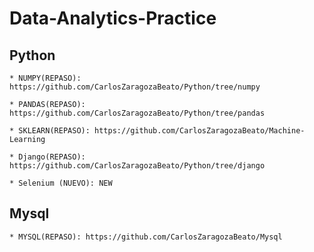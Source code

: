 ﻿# Data-Analytics-Practice

## Python

	* NUMPY(REPASO): https://github.com/CarlosZaragozaBeato/Python/tree/numpy

	* PANDAS(REPASO): https://github.com/CarlosZaragozaBeato/Python/tree/pandas
		
	* SKLEARN(REPASO): https://github.com/CarlosZaragozaBeato/Machine-Learning
	
	* Django(REPASO): https://github.com/CarlosZaragozaBeato/Python/tree/django

	* Selenium (NUEVO): NEW

		

## Mysql

	* MYSQL(REPASO): https://github.com/CarlosZaragozaBeato/Mysql














